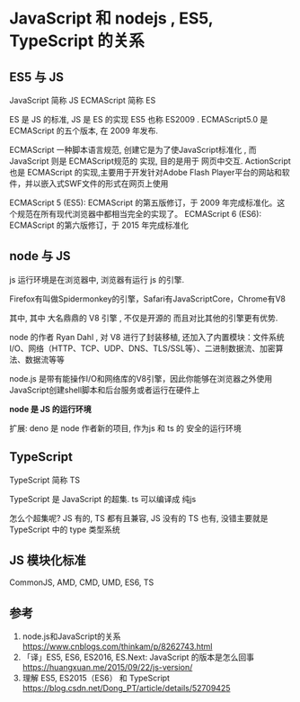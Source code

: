 # JavaScript 和 nodejs , ES5, TypeScript 的关系

## ES5 与 JS

JavaScript 简称 JS
ECMAScript 简称 ES

ES 是 JS 的标准, JS 是 ES 的实现
ES5 也称 ES2009 . ECMAScript5.0 是 ECMAScript 的五个版本, 在 2009 年发布.

ECMAScript 一种脚本语言规范, 创建它是为了使JavaScript标准化 , 
而 JavaScript 则是 ECMAScript规范的 实现, 目的是用于 网页中交互.
ActionScript 也是 ECMAScript 的实现,主要用于开发针对Adobe Flash Player平台的网站和软件，并以嵌入式SWF文件的形式在网页上使用

ECMAScript 5 (ES5): ECMAScript 的第五版修订，于 2009 年完成标准化。这个规范在所有现代浏览器中都相当完全的实现了。
ECMAScript 6 (ES6): ECMAScript 的第六版修订，于 2015 年完成标准化

## node 与 JS
js 运行环境是在浏览器中, 浏览器有运行 js 的引擎.

Firefox有叫做Spidermonkey的引擎，Safari有JavaScriptCore，Chrome有V8

其中, 其中 大名鼎鼎的 V8 引擎 , 不仅是开源的 而且对比其他的引擎更有优势.

node 的作者 Ryan Dahl , 对 V8 进行了封装移植, 还加入了内置模块：文件系统I/O、网络（HTTP、TCP、UDP、DNS、TLS/SSL等）、二进制数据流、加密算法、数据流等等

node.js  是带有能操作I/O和网络库的V8引擎，因此你能够在浏览器之外使用JavaScript创建shell脚本和后台服务或者运行在硬件上

**node 是 JS 的运行环境**


扩展: deno 是 node 作者新的项目, 作为js 和 ts 的 安全的运行环境

## TypeScript

TypeScript 简称 TS

TypeScript 是 JavaScript 的超集.
ts 可以编译成 纯js

怎么个超集呢? JS 有的, TS 都有且兼容, JS 没有的 TS 也有, 
没错主要就是 TypeScript 中的 type 类型系统

## JS 模块化标准

CommonJS, AMD, CMD, UMD, ES6, TS


## 参考
1. node.js和JavaScript的关系
https://www.cnblogs.com/thinkam/p/8262743.html
2. 「译」ES5, ES6, ES2016, ES.Next: JavaScript 的版本是怎么回事
https://huangxuan.me/2015/09/22/js-version/
3. 理解 ES5, ES2015（ES6） 和 TypeScript
https://blog.csdn.net/Dong_PT/article/details/52709425

